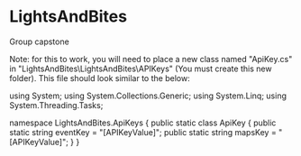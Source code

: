 # LightsAndBites
Group capstone 


Note: for this to work, you will need to place a new class named "ApiKey.cs" in "LightsAndBites\LightsAndBites\APIKeys" (You must create this new folder). This file should look similar to the below:

using System;
using System.Collections.Generic;
using System.Linq;
using System.Threading.Tasks;

namespace LightsAndBites.ApiKeys
{
    public static class ApiKey
    {
        public static string eventKey = "[APIKeyValue]";
		public static string mapsKey = "[APIKeyValue]";
    }
}
